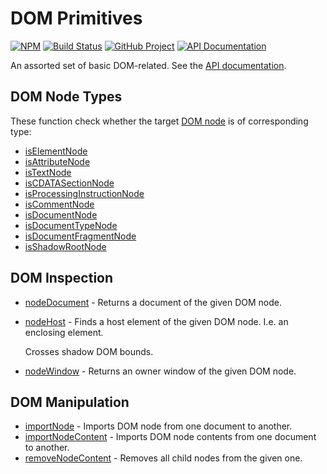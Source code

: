 DOM Primitives
==============

[![NPM][npm-image]][npm-url]
[![Build Status][build-status-img]][build-status-link]
[![GitHub Project][github-image]][github-url]
[![API Documentation][api-docs-image]][API documentation]

An assorted set of basic DOM-related. See the [API documentation].

[npm-image]: https://img.shields.io/npm/v/@frontmeans/dom-primitives.svg?logo=npm
[npm-url]: https://www.npmjs.com/package/@frontmeans/dom-primitives
[build-status-img]: https://github.com/frontmeans/dom-primitives/workflows/Build/badge.svg
[build-status-link]: https://github.com/frontmeans/dom-primitives/actions?query=workflow%3ABuild
[github-image]: https://img.shields.io/static/v1?logo=github&label=GitHub&message=project&color=informational
[github-url]: https://github.com/frontmeans/dom-primitives
[api-docs-image]: https://img.shields.io/static/v1?logo=typescript&label=API&message=docs&color=informational
[API documentation]: https://frontmeans.github.io/dom-primitives/ 


DOM Node Types
--------------

These function check whether the target [DOM node] is of corresponding type:

- [isElementNode](https://developer.mozilla.org/en-US/docs/Web/API/Element)
- [isAttributeNode](https://developer.mozilla.org/en-US/docs/Web/API/Attr)
- [isTextNode](https://developer.mozilla.org/en-US/docs/Web/API/Text)
- [isCDATASectionNode](https://developer.mozilla.org/en-US/docs/Web/API/CDATASection)
- [isProcessingInstructionNode](https://developer.mozilla.org/en-US/docs/Web/API/ProcessingInstruction)
- [isCommentNode](https://developer.mozilla.org/en-US/docs/Web/API/Comment)
- [isDocumentNode](https://developer.mozilla.org/en-US/docs/Web/API/Document)
- [isDocumentTypeNode](https://developer.mozilla.org/en-US/docs/Web/API/DocumentType)
- [isDocumentFragmentNode](https://developer.mozilla.org/en-US/docs/Web/API/DocumentFragment)
- [isShadowRootNode](https://developer.mozilla.org/en-US/docs/Web/API/ShadowRoot)

[DOM node]: https://developer.mozilla.org/en-US/docs/Web/API/Node


DOM Inspection
--------------

- [nodeDocument] - Returns a document of the given DOM node.

- [nodeHost] - Finds a host element of the given DOM node. I.e. an enclosing element.

  Crosses shadow DOM bounds.

- [nodeWindow] - Returns an owner window of the given DOM node.

[nodeDocument]: https://frontmeans.github.io/dom-primitives/modules.html#nodedocument
[nodeHost]: https://frontmeans.github.io/dom-primitives/modules.html#nodehost
[nodeWindow]: https://frontmeans.github.io/dom-primitives/modules.html#nodewindow


DOM Manipulation
----------------

- [importNode] - Imports DOM node from one document to another.
- [importNodeContent] - Imports DOM node contents from one document to another.
- [removeNodeContent] - Removes all child nodes from the given one.

[importNode]: https://frontmeans.github.io/dom-primitives/modules.html#importnode
[importNodeContent]: https://frontmeans.github.io/dom-primitives/modules.html#importnodecontent
[removeNodeContent]: https://frontmeans.github.io/dom-primitives/modules.html#removenodecontent
